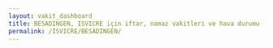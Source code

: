 ```yaml
---
layout: vakit_dashboard
title: BESADINGEN, ISVICRE için iftar, namaz vakitleri ve hava durumu - ilçe/eyalet seç
permalink: /ISVICRE/BESADINGEN/
---
```


<script type="text/javascript">
  var GLOBAL_COUNTRY = 'ISVICRE';
  var GLOBAL_CITY = 'BESADINGEN';
  var GLOBAL_STATE = '';
  var lat = 72;
  var lon = 21;
</script>

